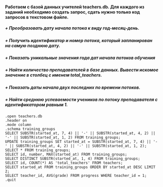 #### Работаем с базой данных учителей teachers.db. Для каждого из заданий необходимо создать запрос, сдать нужно только код запросов в текстовом файле.

##### + Преобразовать дату начала потока к виду год-месяц-день.
##### + Получить идентификатор и номер потока, который запланирован на самую позднюю дату.
##### + Показать уникальные значения года дат начала потоков обучения
##### + Найти количество преподавателей в базе данных. Вывести искомое значение в столбец с именем total_teachers.
##### + Показать даты начала двух последних по времени потоков.
##### + Найти среднюю успеваемости учеников по потоку преподавателя с идентификатором равным 1.

```
.open teachers.db
.header on
.mode column
.schema training_groups
SELECT SUBSTR(started_at, 7, 4) || '-' || SUBSTR(started_at, 4, 2) || '-' || SUBSTR(started_at, 1, 2) FROM training_groups;
UPDATE training_groups SET started_at = SUBSTR(started_at, 7, 4) || '-' || SUBSTR(started_at, 4, 2) || '-' || SUBSTR(started_at, 1, 2);
SELECT * FROM training_groups;
SELECT id, number, MAX(started_at) FROM training_groups; 
SELECT DISTINCT SUBSTR(started_at, 1, 4) FROM training_groups; 
SELECT id, COUNT(*) AS 'total_teachers' FROM teachers;
SELECT started_at FROM training_groups ORDER BY started_at DESC LIMIT 2;
SELECT teacher_id, AVG(grade) FROM progress WHERE teacher_id = 1;
.quit
```
